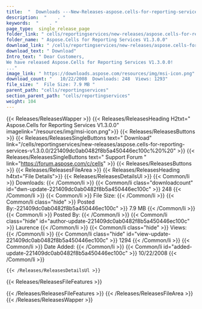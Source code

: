 ```yaml
---
title:  "  Downloads ---New-Releases-aspose.cells-for-reporting-services-v1.3.0.0 . " 
description:  "    . " 
keywords:  "    . " 
page_type:  single_release_page
folder_link: " cells/reportingservices/new-releases/aspose.cells-for-reporting-services-v1.3.0.0/"
folder_name: " Aspose.Cells for Reporting Services V1.3.0.0"
download_link: " /cells/reportingservices/new-releases/aspose.cells-for-reporting-services-v1.3.0.0/221409dc0ab0482f8b5a450446ec100c"
download_text: " Download"
Intro_text: " Dear Customers,
We have released Aspose.Cells for Reporting Services V1.3.0.0!
..."
image_link: " https://downloads.aspose.com/resources/img/msi-icon.png"
download_count: "   10/22/2008  Downloads: 248  Views: 1293"
file_size: "  File Size: 7.9 MB "
parent_path: "cells/reportingservices"
section_parent_path: "cells/reportingservices"
weight: 104 
---
```


{{< Releases/ReleasesWapper >}}
  {{< Releases/ReleasesHeading H2txt=" Aspose.Cells for Reporting Services V1.3.0.0" imagelink="/resources/img/msi-icon.png">}}
  {{< Releases/ReleasesButtons >}}
    {{< Releases/ReleasesSingleButtons text=" Download" link="/cells/reportingservices/new-releases/aspose.cells-for-reporting-services-v1.3.0.0/221409dc0ab0482f8b5a450446ec100c%20%20" >}}
    {{< Releases/ReleasesSingleButtons text=" Support Forum " link="https://forum.aspose.com/c/cells" >}}
  {{< Releases/ReleasesButtons >}}
  {{< Releases/ReleasesFileArea >}}
    {{< Releases/ReleasesHeading h4txt="File Details">}}
    {{< Releases/ReleasesDetailsUl >}}
            {{< Common/li  >}} Downloads: {{< /Common/li >}} 
      {{< Common/li class="downloadcount" id="dwn-update-221409dc0ab0482f8b5a450446ec100c" >}} 248 {{< /Common/li >}} 
      {{< Common/li  >}} File Size: {{< /Common/li >}} 
      {{< Common/li  class="hide" >}} Posted By:-221409dc0ab0482f8b5a450446ec100c" >}} 7.9 MB {{< /Common/li >}} 
      {{< Common/li  >}} Posted By: {{< /Common/li >}} 
      {{< Common/li class="hide" id="author-update-221409dc0ab0482f8b5a450446ec100c" >}} Laurence {{< /Common/li >}} 
      {{< Common/li class="hide"  >}} Views: {{< /Common/li >}} 
      {{< Common/li class="hide" id="view-update-221409dc0ab0482f8b5a450446ec100c" >}} 1294 {{< /Common/li >}} 
      {{< Common/li  >}} Date Added: {{< /Common/li >}} 
      {{< Common/li id="added-update-221409dc0ab0482f8b5a450446ec100c" >}} 10/22/2008 {{< /Common/li >}} 

    {{< /Releases/ReleasesDetailsUl >}}

  {{< Releases/ReleasesFileFeatures >}}
      
  {{< /Releases/ReleasesFileFeatures >}}
 {{< /Releases/ReleasesFileArea >}}
{{< /Releases/ReleasesWapper >}}



